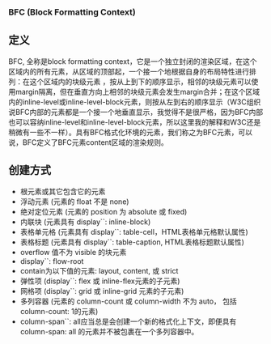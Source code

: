 ### BFC (Block Formatting Context)

## 定义
BFC, 全称是block formatting context，它是一个独立封闭的渲染区域，在这个区域内的所有元素，从区域的顶部起，一个接一个地根据自身的布局特性进行排列：在这个区域内的块级元素 ，按从上到下的顺序显示，相邻的块级元素可以使用margin隔离，但在垂直方向上相邻的块级元素会发生margin合并；在这个区域内的inline-level或inline-level-block元素，则按从左到右的顺序显示（W3C组织说BFC内部的元素都是一个接一个地垂直显示，我觉得不是很严格，因为BFC内部也可以容纳inline-level和inline-level-block元素，所以这里我的解释和W3C还是稍微有一些不一样）。具有BFC格式化环境的元素，我们称之为BFC元素，可以说，BFC定义了BFC元素content区域的渲染规则。

## 创建方式
* 根元素或其它包含它的元素
* 浮动元素 (元素的 float 不是 none)
* 绝对定位元素 (元素的 position 为 absolute 或 fixed)
* 内联块 (元素具有 display``: inline-block)
* 表格单元格 (元素具有 display``: table-cell，HTML表格单元格默认属性)
* 表格标题 (元素具有 display``: table-caption, HTML表格标题默认属性)
* overflow 值不为 visible 的块元素
* display``: flow-root
* contain为以下值的元素: layout, content, 或 strict
* 弹性项 (display``: flex 或 inline-flex元素的子元素)
* 网格项 (display``: grid 或 inline-grid 元素的子元素)
* 多列容器 (元素的 column-count 或 column-width 不为 auto， 包括 column-count: 1的元素)
* column-span``: all应当总是会创建一个新的格式化上下文，即便具有 column-span: all 的元素并不被包裹在一个多列容器中。
